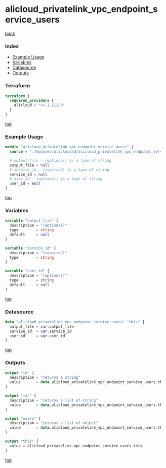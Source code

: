# alicloud_privatelink_vpc_endpoint_service_users

[back](../alicloud.md)

### Index

- [Example Usage](#example-usage)
- [Variables](#variables)
- [Datasource](#datasource)
- [Outputs](#outputs)

### Terraform

```terraform
terraform {
  required_providers {
    alicloud = ">= 1.111.0"
  }
}
```

[top](#index)

### Example Usage

```terraform
module "alicloud_privatelink_vpc_endpoint_service_users" {
  source = "./modules/alicloud/d/alicloud_privatelink_vpc_endpoint_service_users"

  # output_file - (optional) is a type of string
  output_file = null
  # service_id - (required) is a type of string
  service_id = null
  # user_id - (optional) is a type of string
  user_id = null
}
```

[top](#index)

### Variables

```terraform
variable "output_file" {
  description = "(optional)"
  type        = string
  default     = null
}

variable "service_id" {
  description = "(required)"
  type        = string
}

variable "user_id" {
  description = "(optional)"
  type        = string
  default     = null
}
```

[top](#index)

### Datasource

```terraform
data "alicloud_privatelink_vpc_endpoint_service_users" "this" {
  output_file = var.output_file
  service_id  = var.service_id
  user_id     = var.user_id
}
```

[top](#index)

### Outputs

```terraform
output "id" {
  description = "returns a string"
  value       = data.alicloud_privatelink_vpc_endpoint_service_users.this.id
}

output "ids" {
  description = "returns a list of string"
  value       = data.alicloud_privatelink_vpc_endpoint_service_users.this.ids
}

output "users" {
  description = "returns a list of object"
  value       = data.alicloud_privatelink_vpc_endpoint_service_users.this.users
}

output "this" {
  value = alicloud_privatelink_vpc_endpoint_service_users.this
}
```

[top](#index)